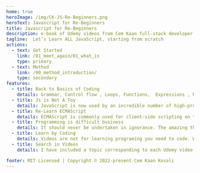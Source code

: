 ```yaml
---
home: true
heroImage: /img/CK-JS-Re-Beginners.png
heroText: Javascript for Re-Beginners 
title: Javascript for Re-Beginners
description: e-book of Udemy videos from Cem Kaan full-stack developer for 20 years
tagline:  Let’s Learn ALL JavaScript, starting from scratch
actions:
  - text: Get Started
    link: /01_meet_again/01_what_is
    type: primary
  - text: Method
    link: /00_method_introduction/
    type: secondary
features:
  - title: Back to Basics of Coding
    details: Grammar, Control flow , Loops, Functions,  Expressions , Numbers  ... EVERYTHING! I am teaching what I have learned in last 20 Years of FULL-STACK experience.  
  - title: Js is Not A Toy
    details: JavaScript is now used by an incredible number of high-profile applications, showing that deeper knowledge of this technology is an important skill for any web or mobile developer.
  - title: Re-Learn ECMAScript
    details: ECMAScript is commonly used for client-side scripting on the World Wide Web, and it is increasingly being used for writing server applications and services using Node.js. 
  - title: Programming is difficult business
    details: It should never be undertaken in ignorance. The amazing thing about JavaScript is that it is possible to get work done with it without knowing much about the language, or even knowing much about programming.
  - title: Learn by Coding
    details: Videos are not for learning programing you need to code. When you will come across a problem to solve you will not get anxious about it. You will be confident that you will know where to find topic related with new problem.
  - title: Search in Videos 
    details: I have included a topic corresponding to each Udemy video. You will be more confident while building you own solutions, you will be able to search then watch it's video.  JS is a language with enormous expressive power. It is even better when you know what you’re doing. 

footer: MIT Licensed | Copyright © 2022-present Cem Kaan Kosali
---
```

